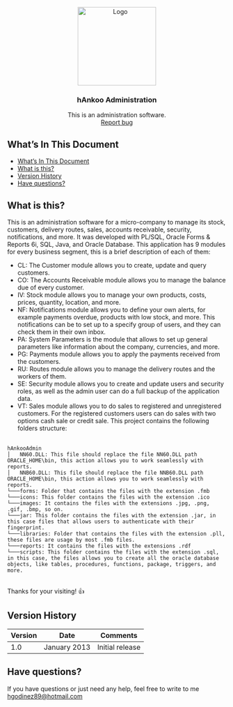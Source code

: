 <p align="center">
  <img src="https://res.cloudinary.com/developerteam/image/upload/v1584624286/hAnkooAdministration/hAnkoo.png" alt="Logo"width=180 height=180>

  <h3 align="center">hAnkoo Administration</h3>

  <p align="center">
    This is an administration software.
    <br>
    <a href="https://github.com/hgodinez89/hAnkooAdmin/issues/new">Report bug</a>
  </p>
</p>


## What’s In This Document
- [What’s In This Document](#whats-in-this-document)
- [What is this?](#what-is-this)
- [Version History](#version-history)
- [Have questions?](#have-questions)

## What is this?

This is an administration software for a micro-company to manage its stock, customers, delivery routes, sales, accounts receivable, security, notifications, and more. It was developed with PL/SQL, Oracle Forms & Reports 6i, SQL, Java, and Oracle Database.
This application has 9 modules for every business segment, this is a brief description of each of them:
* CL: The Customer module allows you to create, update and query customers.
* CO: The Accounts Receivable module allows you to manage the balance due of every customer.
* IV: Stock module allows you to manage your own products, costs, prices, quantity, location, and more.
* NF: Notifications module allows you to define your own alerts, for example payments overdue, products with low stock, and more. This notifications can be to set up to a specify group of users, and they can check them in their own inbox.
* PA: System Parameters is the module that allows to set up general parameters like information about the company, currencies, and more.
* PG: Payments module allows you to apply the payments received from the customers.
* RU: Routes module allows you to manage the delivery routes and the workers of them.
* SE: Security module allows you to create and update users and security roles, as well as the admin user can do a full backup of the application data.
* VT: Sales module allows you to do sales to registered and unregistered customers. For the registered customers users can do sales with two options cash sale or credit sale.
This project contains the following folders structure:</br> </br>
```
hAnkooAdmin
│   NN60.DLL: This file should replace the file NN60.DLL path ORACLE_HOME\bin, this action allows you to work seamlessly with reports.
│   NNB60.DLL: This file should replace the file NNB60.DLL path ORACLE_HOME\bin, this action allows you to work seamlessly with reports.
└───forms: Folder that contains the files with the extension .fmb
└───icons: This folder contains the files with the extension .ico
└───images: It contains the files with the extensions .jpg, .png, .gif, .bmp, so on.
└───jar: This folder contains the files with the extension .jar, in this case files that allows users to authenticate with their fingerprint.
└───libraries: Folder that contains the files with the extension .pll, these files are usage by most .fmb files.
└───reports: It contains the files with the extensions .rdf
└───scripts: This folder contains the files with the extension .sql, in this case, the files allows you to create all the oracle database objects, like tables, procedures, functions, package, triggers, and more.
```
</br>
Thanks for your visiting! 👍

## Version History

| Version |       Date         |             Comments             |
| ------- | ------------------ | -------------------------------- |
| 1.0     | January 2013       | Initial release                  |

## Have questions?

If you have questions or just need any help, feel free to write to me 
<a href="mailto:hgodinez89@hotmail.com">hgodinez89@hotmail.com</a>
